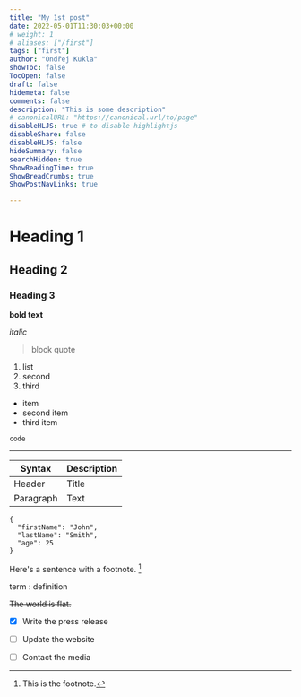 ```yaml
---
title: "My 1st post"
date: 2022-05-01T11:30:03+00:00
# weight: 1
# aliases: ["/first"]
tags: ["first"]
author: "Ondřej Kukla"
showToc: false
TocOpen: false
draft: false
hidemeta: false
comments: false
description: "This is some description"
# canonicalURL: "https://canonical.url/to/page"
disableHLJS: true # to disable highlightjs
disableShare: false
disableHLJS: false
hideSummary: false
searchHidden: true
ShowReadingTime: true
ShowBreadCrumbs: true
ShowPostNavLinks: true

---
```


# Heading 1
## Heading 2
### Heading 3

**bold text**

*italic*

> block quote

1. list
2. second
3. third

- item
- second item
- third item

`code `

--- 

| Syntax | Description |
| ----------- | ----------- |
| Header | Title |
| Paragraph | Text |

```
{
  "firstName": "John",
  "lastName": "Smith",
  "age": 25
}
``` 

Here's a sentence with a footnote. [^1]

[^1]: This is the footnote. 

term
: definition 

~~The world is flat.~~

- [x] Write the press release
- [ ] Update the website
- [ ] Contact the media 

